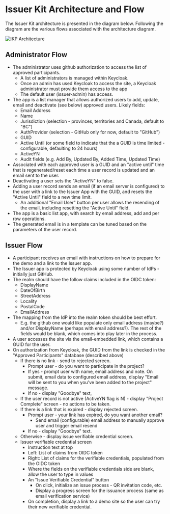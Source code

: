 # Issuer Kit Architecture and Flow

The Issuer Kit architecture is presented in the diagram below. Following the diagram are the various flows associated with the architecture diagram.

![IKP Architecture](http://www.plantuml.com/plantuml/proxy?src=https://raw.githubusercontent.com/bcgov/issuer-kit/master/docs/architecture_and_flow.puml)

## Administrator Flow

* The administrator uses github authorization to access the list of approved participants.
  * A list of administrators is managed within Keycloak.
  * Once an admin has used Keycloak to access the site, a Keycloak administrator must provide them access to the app
  * The default user (issuer-admin) has access.
* The app is a list manager that allows authorized users to add, update, email and deactivate (see below) approved users. Likely fields:
  * Email Address
  * Name
  * Jurisdiction (selection - provinces, territories and Canada, default to "BC")
  * AuthProvider (selection - GitHub only for now, default to "GitHub")
  * GUID
  * Active Until (or some field to indicate that the a GUID is time limited - configurable, defaulting to 24 hours)
  * ActiveYN
  * Audit fields (e.g. Add By, Updated By, Added Time, Updated Time)
* Associated with each approved user is a GUID and an "active until" time that is regenerated/reset each time a user record is updated and an email sent to the user.
* Deactivating a user sets the "ActiveYN" to false.
* Adding a user record sends an email (if an email server is configured) to the user with a link to the Issuer App with the GUID, and resets the "Active Until" field to a new time limit.
  * An additional "Email User" button per user allows the resending of the email, including resetting the "Active Until" field.
* The app is a basic list app, with search by email address, add and per row operations.
* The generated email is in a template can be tuned based on the parameters of the user record.
  
## Issuer Flow

* A participant receives an email with instructions on how to prepare for the demo and a link to the Issuer app.
* The Issuer app is protected by Keycloak using some number of IdPs - initially just GitHub.
* The realm should have the follow claims included in the OIDC token:
  * DisplayName
  * DateOfBirth
  * StreetAddress
  * Locality
  * PostalCode
  * EmailAddress
* The mapping from the IdP into the realm token should be best effort.
  * E.g. the github one would like populate only email address (maybe?) and/or DisplayName (perhaps with email address?). The rest of the fields would be blank, which comes into play later in the process.
* A user accesses the site via the email-embedded link, which contains a GUID for the user.
* On authorization from Keycloak, the GUID from the link is checked in the "Approved Participants" database (described above)
  * If there is no link - send to rejected screen.
    * Prompt user - do you want to participate in the project?
    * If yes - prompt user with name, email address and note. On submit, email data to configured email address, display "Email will be sent to you when you've been added to the project" message.
    * If no - display "Goodbye" text,
  * If the user record is not active (ActiveYN flag is N) - display "Project Complete" screen - no actions to be taken.
  * If there is a link that is expired - display rejected screen.
    * Prompt user - your link has expired, do you want another email?
      * Send email (configurable) email address to manually approve user and trigger email resend
    * If no - display  "Goodbye" text.
  * Otherwise - display issue verifiable credential screen.
  * Issuer verifiable credential screen
    * Instruction text at top
    * Left: List of claims from OIDC token
    * Right: List of claims for the verifiable credentials, populated from the OIDC token
    * Where the fields on the verifiable credentials side are blank, allow the user to type in values
    * An "Issue Verifiable Credential" button
      * On click, initialize an issue process - QR invitation code, etc.
      * Display a progress screen for the issuance process (same as email verification service)
    * On completion, display a link to a demo site so the user can try their new verifiable credential.
